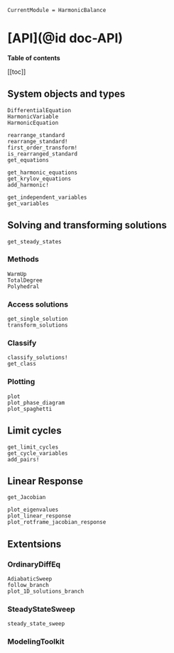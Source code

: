 ```@meta
CurrentModule = HarmonicBalance
```

# [API](@id doc-API)

**Table of contents**

[[toc]] <!-- the level setting is in ".vitepress/config.mts" -->

## System objects and types

```@docs
DifferentialEquation
HarmonicVariable
HarmonicEquation
```
```@docs
rearrange_standard
rearrange_standard!
first_order_transform!
is_rearranged_standard
get_equations
```
```@docs
get_harmonic_equations
get_krylov_equations
add_harmonic!
```
```@docs
get_independent_variables
get_variables
```

## Solving and transforming solutions

```@docs
get_steady_states
```

### Methods
```@docs
WarmUp
TotalDegree
Polyhedral
```

### Access solutions
```@docs
get_single_solution
transform_solutions
```

### Classify
```@docs
classify_solutions!
get_class
```

### Plotting

```@docs
plot
plot_phase_diagram
plot_spaghetti
```

## Limit cycles
```@docs
get_limit_cycles
get_cycle_variables
add_pairs!
```

## Linear Response

```@docs
get_Jacobian
```

```@docs
plot_eigenvalues
plot_linear_response
plot_rotframe_jacobian_response
```

## Extentsions

### OrdinaryDiffEq
```@docs
AdiabaticSweep
follow_branch
plot_1D_solutions_branch
```

### SteadyStateSweep
```@docs
steady_state_sweep
```

### ModelingToolkit
```@docs
```

